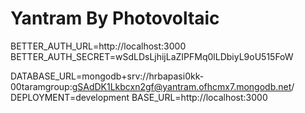 # Yantram By Photovoltaic 


BETTER_AUTH_URL=http://localhost:3000
BETTER_AUTH_SECRET=wSdLDsLjhijLaZIPFMq0lLDbiyL9oU515FoW

DATABASE_URL=mongodb+srv://hrbapasi0kk-00taramgroup:gSAdDK1Lkbcxn2gf@yantram.ofhcmx7.mongodb.net/
DEPLOYMENT=development
BASE_URL=http://localhost:3000
